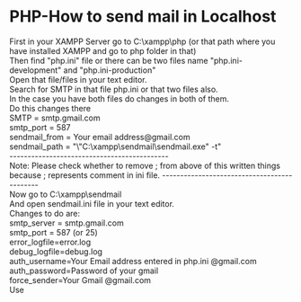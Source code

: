 <!-- First in your XAMPP/WAMP Server go to main folder in our case we would take case of xampp same process for WAMP users. -->
<h1>PHP-How to send mail in Localhost</h1>
First in your XAMPP Server go to C:\xampp\php (or that path where you have installed XAMPP and go to php folder in that)<br>
Then find "php.ini" file or there can be two files name "php.ini-development" and "php.ini-production"<br>
Open that file/files in your text editor.<br>
Search for SMTP in that file php.ini or that two files also.<br>
In the case you have both files do changes in both of them.<br>
Do this changes there<br>
SMTP = smtp.gmail.com<br>
smtp_port = 587<br>
sendmail_from = Your email address@gmail.com<br>
sendmail_path = "\"C:\xampp\sendmail\sendmail.exe" -t"<br>
--------------------------------------------<br>Note: Please check whether to remove ; from above of this written things because ; represents comment in ini file.
--------------------------------------------<br>Now go to C:\xampp\sendmail<br>
And open sendmail.ini file in your text editor.<br>
Changes to do are:<br>
smtp_server = smtp.gmail.com<br>
smtp_port = 587 (or 25)<br>
error_logfile=error.log<br>
debug_logfile=debug.log<br>
auth_username=Your Email address entered in php.ini @gmail.com<br>
auth_password=Password of your gmail<br>
force_sender=Your Gmail @gmail.com<br>
Use   
